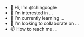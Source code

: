 - 👋 Hi, I’m @chingoogle
- 👀 I’m interested in ...
- 🌱 I’m currently learning ...
- 💞️ I’m looking to collaborate on ...
- 📫 How to reach me ...

<!---
chingoogle/chingoogle is a ✨ special ✨ repository because its `README.md` (this file) appears on your GitHub profile.
You can click the Preview link to take a look at your changes.
--->
